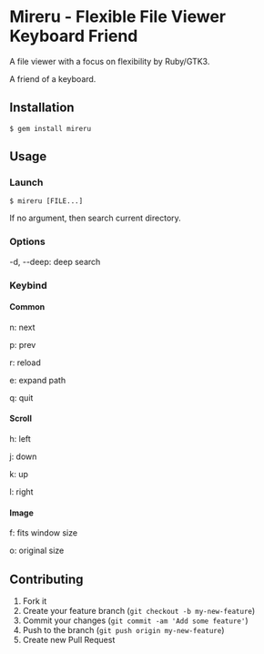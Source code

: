 # Mireru - Flexible File Viewer Keyboard Friend

A file viewer with a focus on flexibility by Ruby/GTK3.

A friend of a keyboard.

## Installation

    $ gem install mireru

## Usage

### Launch

    $ mireru [FILE...]

If no argument, then search current directory.

### Options

-d, --deep: deep search

### Keybind

#### Common

n: next

p: prev

r: reload

e: expand path

q: quit

#### Scroll

h: left

j: down

k: up

l: right

#### Image

f: fits window size

o: original size

## Contributing

1. Fork it
2. Create your feature branch (`git checkout -b my-new-feature`)
3. Commit your changes (`git commit -am 'Add some feature'`)
4. Push to the branch (`git push origin my-new-feature`)
5. Create new Pull Request
